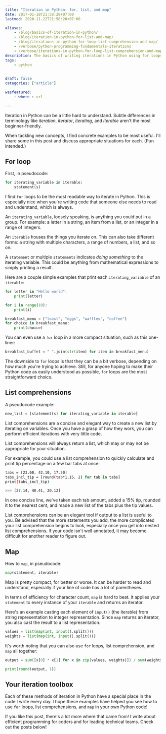 ```yaml
---
title: "Iteration in Python: for, list, and map"
date: 2017-01-18T21:58:28+07:00
lastmod: 2020-11-22T21:58:28+07:00

aliases:
    - /blog/basics-of-iteration-in-python/
    - /blog/iteration-in-python-for-list-and-map/
    - /blog/iterations-in-python-for-loop-list-comprehension-and-map/
    - /verbose/python-programming-fundamentals-iterations
    - /verbose/iterations-in-python-for-loop-list-comprehension-and-map
description: The basics of writing iterations in Python using for loops, list comprehensions, and map.
tags:
    - python
    
 
draft: false
categories: ["article"]

wasfeatured:
    - where : url

---
```


Iteration in Python can be a little hard to understand. Subtle differences in terminology like *iteration*, *iterator*, *iterating*, and *iterable* aren't the most beginner-friendly.

When tackling new concepts, I find concrete examples to be most useful. I'll share some in this post and discuss appropriate situations for each. (Pun intended.)

## For loop

First, in pseudocode:

```python
for iterating_variable in iterable:
    statement(s)
```

I find `for` loops to be the most readable way to iterate in Python. This is especially nice when you're writing code that someone else needs to read and understand, which is always.

An `iterating_variable`, loosely speaking, is anything you could put in a group. For example: a letter in a string, an item from a list, or an integer in a range of integers.

An `iterable` houses the things you iterate on. This can also take different forms: a string with multiple characters, a range of numbers, a list, and so on.

A `statement` or multiple `statements` indicates _doing something_ to the iterating variable.  This could be anything from mathematical expressions to simply printing a result.

Here are a couple simple examples that print each `iterating_variable` of an `iterable`:

```python
for letter in "Hello world":
    print(letter)

for i in range(10):
    print(i)

breakfast_menu = ["toast", "eggs", "waffles", "coffee"]
for choice in breakfast_menu:
    print(choice)
```

You can even use a `for` loop in a more compact situation, such as this one-liner:

```python
breakfast_buffet = " ".join(str(item) for item in breakfast_menu)
```

The downside to `for` loops is that they can be a bit verbose, depending on how much you're trying to achieve. Still, for anyone hoping to make their Python code as easily understood as possible, `for` loops are the most straightforward choice.

## List comprehensions

A pseudocode example:

```python
new_list = [statement(s) for iterating_variable in iterable]
```

List comprehensions are a concise and elegant way to create a new list by iterating on variables. Once you have a grasp of how they work, you can perform efficient iterations with very little code.

List comprehensions will always return a list, which may or may not be appropriate for your situation.

For example, you could use a list comprehension to quickly calculate and print tip percentage on a few bar tabs at once:

```sh
tabs = [23.60, 42.10, 17.50]
tabs_incl_tip = [round(tab*1.15, 2) for tab in tabs]
print(tabs_incl_tip)

>>> [27.14, 48.41, 20.12]
```

In one concise line, we've taken each tab amount, added a 15% tip, rounded it to the nearest cent, and made a new list of the tabs plus the tip values.

List comprehensions can be an elegant tool if output to a list is useful to you. Be advised that the more statements you add, the more complicated your list comprehension begins to look, especially once you get into nested list comprehensions. If your code isn't well annotated, it may become difficult for another reader to figure out.

## Map

How to `map`, in pseudocode:

```python
map(statement, iterable)
```

Map is pretty compact, for better or worse. It can be harder to read and understand, especially if your line of code has a lot of parentheses.

In terms of efficiency for character count, `map` is hard to beat. It applies your `statement` to every instance of your `iterable` and returns an iterator.

Here's an example casting each element of `input()` (the iterable) from string representation to integer representation. Since `map` returns an iterator, you also cast the result to a list representation.

```python
values = list(map(int, input().split()))
weights = list(map(int, input().split()))
```

It's worth noting that you can also use `for` loops, list comprehension, and `map` all together:

```python
output = sum([x[0] * x[1] for x in zip(values, weights)]) / sum(weights)

print(round(output, 1))
```

## Your iteration toolbox

Each of these methods of iteration in Python have a special place in the code I write every day. I hope these examples have helped you see how to use `for` loops, list comprehensions, and `map` in your own Python code!

If you like this post, there's a lot more where that came from! I write about efficient programming for coders and for leading technical teams. Check out the posts below!
